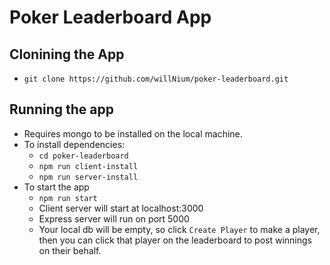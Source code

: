 # Poker Leaderboard App

## Clonining the App
 - ```git clone https://github.com/willNium/poker-leaderboard.git```

## Running the app
 - Requires mongo to be installed on the local machine.
 - To install dependencies:
   - ```cd poker-leaderboard```
   - ```npm run client-install```
   - ```npm run server-install```
 - To start the app
   - ```npm run start```
   - Client server will start at localhost:3000
   - Express server will run on port 5000
   - Your local db will be empty, so click `Create Player` to make a player,
   then you can click that player on the leaderboard to post winnings on their behalf.